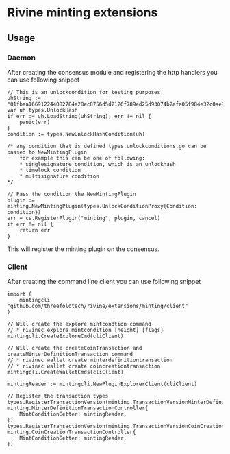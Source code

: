 # Rivine minting extensions

## Usage

### Daemon

After creating the consensus module and registering the http handlers you can use following snippet

```golang
// This is an unlockcondition for testing purposes.
uhString := "01fbaa166912244082784a28ec8756d5d2126f789ed25d93074b2afa05f984e32c0ae996e398e5"
var uh types.UnlockHash
if err := uh.LoadString(uhString); err != nil {
    panic(err)
}
condition := types.NewUnlockHashCondition(uh)

/* any condition that is defined types.unlockconditions.go can be passed to NewMintingPlugin
    for example this can be one of following:
    * singlesignature condition, which is an unlockhash
    * timelock condition
    * multisignature condition
*/

// Pass the condition the NewMintingPlugin
plugin := minting.NewMintingPlugin(types.UnlockConditionProxy{Condition: condition})
err = cs.RegisterPlugin("minting", plugin, cancel)
if err != nil {
    return err
}
```

This will register the minting plugin on the consensus.

### Client

After creating the command line client you can use following snippet

```golang
import (
    mintingcli "github.com/threefoldtech/rivine/extensions/minting/client"
)

// Will create the explore mintcondtion command
// * rivinec explore mintcondition [height] [flags]
mintingcli.CreateExploreCmd(cliClient)

// Will create the createCoinTransaction and createMinterDefinitionTransaction command
// * rivinec wallet create minterdefinitiontransaction
// * rivinec wallet create coincreationtransaction
mintingcli.CreateWalletCmds(cliClient)

mintingReader := mintingcli.NewPluginExplorerClient(cliClient)

// Register the transaction types
types.RegisterTransactionVersion(minting.TransactionVersionMinterDefinition, minting.MinterDefinitionTransactionController{
    MintConditionGetter: mintingReader,
})
types.RegisterTransactionVersion(minting.TransactionVersionCoinCreation, minting.CoinCreationTransactionController{
    MintConditionGetter: mintingReader,
})
```